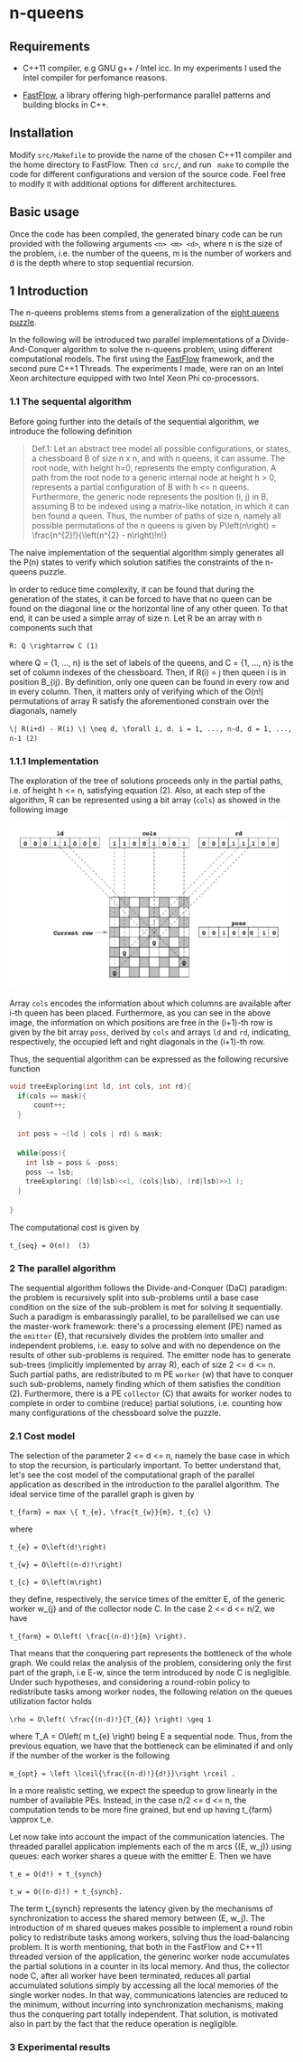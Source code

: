 # n-queens

## Requirements

* C++11 compiler, e.g GNU g++ / Intel icc. In my experiments I used the Intel compiler for perfomance reasons.

* [FastFlow](https://github.com/fastflow/fastflow), a library offering high-performance parallel patterns and building blocks in C++.

## Installation

Modify ```src/Makefile``` to provide the name of the chosen C++11 compiler and the home directory to FastFlow.
Then ```cd src/```, and run ``` make``` to compile the code for different configurations and version of the source code. Feel free to modify it with additional options for different architectures.

## Basic usage

Once the code has been compiled, the generated binary code can be run provided with the following arguments ```<n> <m> <d>```, where n is the size of the problem, i.e. the number of the queens, m is the number of workers and d is the depth where to stop sequential recursion.

## 1 Introduction

The n-queens problems stems from a generalization of the [eight queens puzzle](https://en.wikipedia.org/wiki/Eight_queens_puzzle).

In the following will be introduced two parallel implementations of a Divide-And-Conquer algorithm to solve the n-queens problem, using different computational models. The first using the [FastFlow](https://github.com/fastflow/fastflow) framework, and the second pure C++1 Threads. The experiments I made, were ran on an Intel Xeon architecture equipped with two Intel Xeon Phi co-processors.

### 1.1 The sequental algorithm

Before going further into the details of the sequential algorithm, we introduce the following definition

> Def.1: Let an abstract tree model all possible configurations, or states, a chessboard B of size n x n, and with n queens, it can assume. The root node, with height h=0, represents the empty configuration. A path from the root node to a generic internal node at height h > 0, represents a partial configuration of B with h <= n queens. Furthermore, the generic node represents the position (i, j) in B, assuming B to be indexed using a matrix-like notation, in which it can ben found a queen. Thus, the number of paths of size n, namely all  possible permutations of the n queens is given by P\left(n\right) = \frac{n^{2}!}{\left(n^{2} - n\right)!n!}


The naive implementation of the sequential algorithm simply generates all the P(n) states to verify which solution satifies the constraints of the n-queens puzzle.

In order to reduce time complexity, it can be found that during the generation of the states, it can be forced to have that no queen can be found on the diagonal line or the horizontal line of any other queen. To that end, it can be used a simple array of size n. Let R be an array with n components such that

`
R: Q \rightarrow C (1)
`

where Q = {1, ..., n} is the set of labels of the queens, and C = {1, ..., n} is the set of column indexes of the chessboard. Then, if R(i) = j then queen i is in position B_{ij}. By definition, only one queen can be found in every row and in every column. Then, it matters only of verifying which of the O(n!) permutations of array R satisfy the aforementioned constrain over the diagonals, namely

`
\| R(i+d) - R(i) \| \neq d, \forall i, d. i = 1, ..., n-d, d = 1, ..., n-1 (2)
`

### 1.1.1 Implementation

The exploration of the tree of solutions proceeds only in the partial paths, i.e. of height h <= n, satisfying equation (2). Also, at each step of the algorithm, R can be represented using a bit array (`cols`) as showed in the following image

![](https://github.com/luigidisotto/n-queens/blob/master/img/bit-array.png)


Array `cols` encodes the information about which columns are available after i-th queen has been placed. Furthermore, as you can see in the above image, the information on which positions are free in the (i+1)-th row is given by the bit array `poss`, derived by `cols` and arrays `ld` and `rd`, indicating, respectively, the occupied left and right diagonals in the (i+1)-th row.

Thus, the sequential algorithm can be expressed as the following recursive function

```C
void treeExploring(int ld, int cols, int rd){
  if(cols == mask){ 
      count++;
  }

  int poss = ~(ld | cols | rd) & mask;

  while(poss){ 
    int lsb = poss & -poss;
    poss -= lsb;
    treeExploring( (ld|lsb)<<1, (cols|lsb), (rd|lsb)>>1 );
  }

}
```

The computational cost is given by

`
t_{seq} = O(n!)  (3)
`


### 2 The parallel algorithm

The sequential algorithm follows the Divide-and-Conquer (DaC) paradigm: the problem is recursively split into sub-problems until a base case condition on the size of the sub-problem is met for solving it sequentially. Such a paradigm is embarassingly parallel, to be parallelised we can use the master-work framework: there's a processing element (PE) named as the `emitter` (E), that recursively divides the problem into smaller and independent problems, i.e. easy to solve and with no dependence on the results of other sub-problems is required. The emitter node has to generate sub-trees (implicitly implemented by array R), each of size 2 <= d <= n. Such partial paths, are redistributed to m PE `worker` (w) that have to conquer such sub-problems, namely finding which of them satisfies the condition (2). Furthermore, there is a PE `collector` (C) that awaits for worker nodes to complete in order to combine (reduce) partial solutions, i.e. counting how many configurations of the chessboard solve the puzzle.

### 2.1 Cost model

The selection of the parameter 2 <= d <= n, namely the base case in which to stop the recursion, is particularly important. To better understand that, let's see the cost model of the computational graph of the parallel application as described in the introduction to the parallel algorithm. The ideal service time of the parallel graph is given by

`
t_{farm} = max \{ t_{e}, \frac{t_{w}}{m}, t_{c} \}
`

where

`
t_{e} = O\left(d!\right)
`

`
t_{w} = O\left((n-d)!\right)
`

`
t_{c} = O\left(m\right)
`

they define, respectively, the service times of the emitter E, of the generic worker w_{j} and of the collector node C. In the case 2 <= d <= n/2, we have

`
t_{farm} = O\left( \frac{(n-d)!}{m} \right).
`

That means that the conquering part represents the bottleneck of the whole graph. We could relax the analysis of the problem, considering only the first part of the graph, i.e E-w, since the term introduced by node C is negligible. Under such hypotheses, and considering a round-robin policy to redistribute tasks among worker nodes, the following relation on the queues utilization factor holds

`
\rho = O\left( \frac{(n-d)!}{T_{A}} \right) \geq 1
`

where T_A = O\left( m t_{e} \right) being E a sequential node. Thus, from the previous equation, we have that the bottleneck can be eliminated if and only if the number of the worker is the following

`
m_{opt} = \left \lceil{\frac{(n-d)!}{d!}}\right \rceil .
`

In a more realistic setting, we expect the speedup to grow linearly in the number of available PEs.
Instead, in the case n/2 <= d <= n, the computation tends to be more fine grained, but end up having t_{farm} \approx t_e.

Let now take into account the impact of the communication latencies. The threaded parallel application implements each of the m arcs {(E, w_j)} using queues: each worker shares a queue with the emitter E. Then we have

`
t_e = O(d!) + t_{synch}
`

`
t_w = O((n-d)!) + t_{synch}.
`

The term t_{synch} represents the latency given by the mechanisms of synchronization to access the shared memory between (E, w_j). The introduction of m shared queues makes possible to implement a round robin policy to redistribute tasks among workers, solving thus the load-balancing problem. It is worth mentioning, that both in the FastFlow and C++11 threaded version of the application, the generinc worker node accumulates the partial solutions in a counter in its local memory. And thus, the collector node C, after all worker have been terminated, reduces all partial accumulated solutions simply by accessing all the local memories of the single worker nodes. In that way, communications latencies are reduced to the minimum, without incurring into synchronization mechanisms, making thus the conquering part totally independent. That solution, is motivated also in part by the fact that the reduce operation is negligible.


### 3 Experimental results